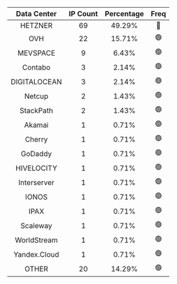 | Data Center | IP Count | Percentage | Freq |
|:------------:|:--------:|:-----------:|:-----:|
| HETZNER | 69 | 49.29% | 🔴 |
| OVH | 22 | 15.71% | 🟢 |
| MEVSPACE | 9 | 6.43% | 🟢 |
| Contabo | 3 | 2.14% | 🟢 |
| DIGITALOCEAN | 3 | 2.14% | 🟢 |
| Netcup | 2 | 1.43% | 🟢 |
| StackPath | 2 | 1.43% | 🟢 |
| Akamai | 1 | 0.71% | 🟢 |
| Cherry | 1 | 0.71% | 🟢 |
| GoDaddy | 1 | 0.71% | 🟢 |
| HIVELOCITY | 1 | 0.71% | 🟢 |
| Interserver | 1 | 0.71% | 🟢 |
| IONOS | 1 | 0.71% | 🟢 |
| IPAX | 1 | 0.71% | 🟢 |
| Scaleway | 1 | 0.71% | 🟢 |
| WorldStream | 1 | 0.71% | 🟢 |
| Yandex.Cloud | 1 | 0.71% | 🟢 |
| OTHER | 20 | 14.29% | 🟢 |